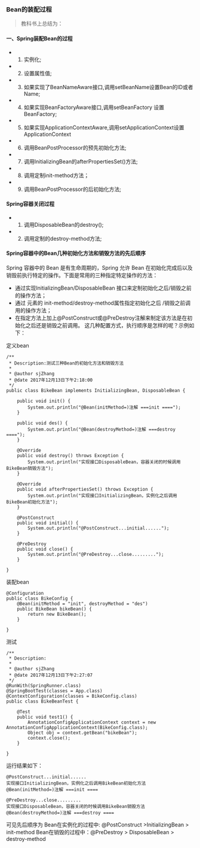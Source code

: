 ### Bean的装配过程
>教科书上总结为：
#### 一、Spring装配Bean的过程
* 1. 实例化;
* 2. 设置属性值;
* 3. 如果实现了BeanNameAware接口,调用setBeanName设置Bean的ID或者Name;
* 4. 如果实现BeanFactoryAware接口,调用setBeanFactory 设置BeanFactory;
* 5. 如果实现ApplicationContextAware,调用setApplicationContext设置ApplicationContext
* 6. 调用BeanPostProcessor的预先初始化方法;
* 7. 调用InitializingBean的afterPropertiesSet()方法;
* 8. 调用定制init-method方法；
* 9. 调用BeanPostProcessor的后初始化方法;

#### Spring容器关闭过程
* 1. 调用DisposableBean的destroy();
* 2. 调用定制的destroy-method方法;


#### Spring容器中的Bean几种初始化方法和销毁方法的先后顺序
Spring 容器中的 Bean 是有生命周期的，Spring 允许 Bean 在初始化完成后以及销毁前执行特定的操作。下面是常用的三种指定特定操作的方法：
* 通过实现InitializingBean/DisposableBean 接口来定制初始化之后/销毁之前的操作方法；
* 通过<bean> 元素的 init-method/destroy-method属性指定初始化之后 /销毁之前调用的操作方法；
* 在指定方法上加上@PostConstruct或@PreDestroy注解来制定该方法是在初始化之后还是销毁之前调用。
这几种配置方式，执行顺序是怎样的呢？示例如下：

定义bean
```
/**
 * Description:测试三种Bean的初始化方法和销毁方法
 * 
 * @author sjZhang
 * @date 2017年12月13日下午2:18:00
 */
public class BikeBean implements InitializingBean, DisposableBean {

	public void init() {
		System.out.println("@Bean(initMethod=)注解 ===init ====");
	}

	public void des() {
		System.out.println("@Bean(destroyMethod=)注解 ===destroy ====");
	}

	@Override
	public void destroy() throws Exception {
		System.out.println("实现接口DisposableBean，容器关闭的时候调用BikeBean销毁方法");
	}

	@Override
	public void afterPropertiesSet() throws Exception {
		System.out.println("实现接口InitializingBean，实例化之后调用BikeBean初始化方法");
	}

	@PostConstruct
	public void initial() {
		System.out.println("@PostConstruct...initial......");
	}

	@PreDestroy
	public void close() {
		System.out.println("@PreDestroy...close.........");
	}

}
```
装配bean
```
@Configuration
public class BikeConfig {
	@Bean(initMethod = "init", destroyMethod = "des")
	public BikeBean bikeBean() {
		return new BikeBean();
	}

}
```

测试
```
/**
 * Description:
 * 
 * @author sjZhang
 * @date 2017年12月13日下午2:27:07
 */
@RunWith(SpringRunner.class)
@SpringBootTest(classes = App.class)
@ContextConfiguration(classes = BikeConfig.class)
public class BikeBeanTest {

	@Test
	public void test1() {
		AnnotationConfigApplicationContext context = new AnnotationConfigApplicationContext(BikeConfig.class);
		Object obj = context.getBean("bikeBean");
		context.close();
	}

}
```

运行结果如下：
```
@PostConstruct...initial......
实现接口InitializingBean，实例化之后调用BikeBean初始化方法
@Bean(initMethod=)注解 ===init ====

@PreDestroy...close.........
实现接口DisposableBean，容器关闭的时候调用BikeBean销毁方法
@Bean(destroyMethod=)注解 ===destroy ====
```

可见先后顺序为
Bean在实例化的过程中: @PostConstruct >InitializingBean > init-method
Bean在销毁的过程中：@PreDestroy > DisposableBean > destroy-method